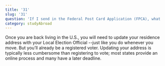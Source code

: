```yaml
---
title: '31'
slug: '31'
question: 'If I send in the Federal Post Card Application (FPCA), what happens when I return to the US?'
category: studyAbroad
---
```

Once you are back living in the U.S., you will need to update your residence address with your Local Election Official --just like you do whenever you move. But you’ll already be a registered voter. Updating your address is typically less cumbersome than registering to vote; most states provide an online process and many have a later deadline.
